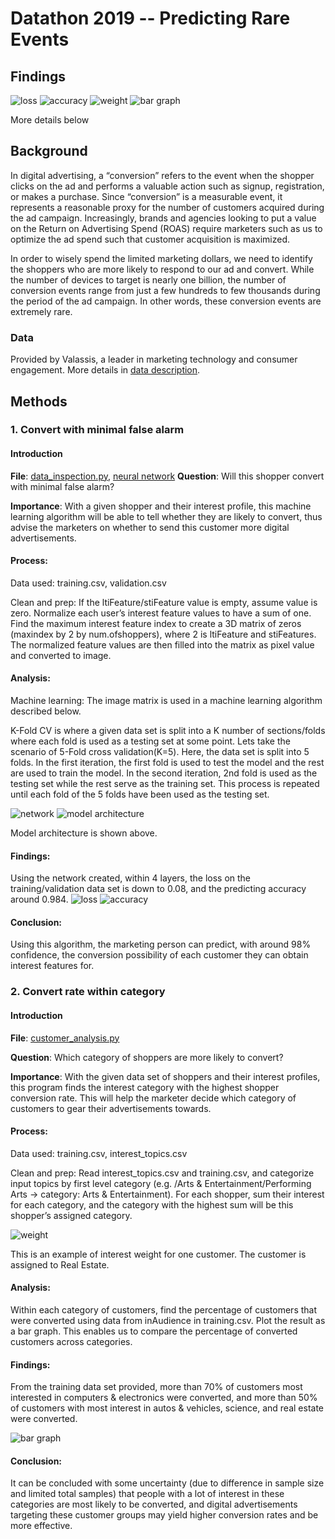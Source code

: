 # Datathon 2019 -- Predicting Rare Events
## Findings
![loss](https://github.com/Yuhan-Liu-Heidi/Datathon-2019/blob/master/loss_accuracy.png) ![accuracy](https://github.com/Yuhan-Liu-Heidi/Datathon-2019/blob/master/test_accuracy.png) ![weight](https://github.com/Yuhan-Liu-Heidi/Datathon-2019/blob/master/ex_interest_weight.png) ![bar graph](https://github.com/Yuhan-Liu-Heidi/Datathon-2019/blob/master/LikelyAudience.png)

More details below
## Background

In digital advertising, a “conversion” refers to the event when the 
shopper clicks on the ad and performs a valuable action such as signup, 
registration, or makes a purchase.  Since “conversion” is a measurable 
event, it represents a reasonable proxy for the number of customers 
acquired during the ad campaign.  Increasingly, brands and agencies 
looking to put a value on the Return on Advertising Spend (ROAS) require
marketers such as us to optimize the ad spend such that customer 
acquisition is maximized.

In order to wisely spend the limited marketing dollars, we need to 
identify the shoppers who are more likely to respond to our ad and 
convert.  While the number of devices to target is nearly one billion, 
the number of conversion events range from just a few hundreds to few 
thousands during the period of the ad campaign.  In other words, these 
conversion events are extremely rare.

### Data
Provided by Valassis, a leader in marketing technology and consumer
engagement. More details in [data description](https://github.com/Yuhan-Liu-Heidi/Datathon-2019/blob/master/data_description.docx).

## Methods 
### 1. Convert with minimal false alarm
#### Introduction
**File**: [data_inspection.py](https://github.com/Yuhan-Liu-Heidi/Datathon-2019/blob/master/data_inspection.py), [neural network](https://github.com/Yuhan-Liu-Heidi/Datathon-2019/blob/master/datathon.ipynb)
**Question**: Will this shopper convert with minimal false alarm?

**Importance**: With a given shopper and their interest profile, this
machine learning algorithm will be able to tell whether they are likely
to convert, thus advise the marketers on whether to send this customer
more digital advertisements.

#### Process: 
Data used: training.csv, validation.csv 

Clean and prep: If the ltiFeature/stiFeature value is empty, assume
value is zero. Normalize each user’s interest feature values to have a
sum of one. Find the maximum interest feature index to create a 3D
matrix of zeros (maxindex by 2 by num.ofshoppers), where 2 is ltiFeature
and stiFeatures. The normalized feature values are then filled into the
matrix as pixel value and converted to image.

#### Analysis:
Machine learning: The image matrix is used in a machine learning
algorithm described below. 

K-Fold CV is where a given data set is split
into a K number of sections/folds where each fold is used as a testing
set at some point. Lets take the scenario of 5-Fold cross
validation(K=5). Here, the data set is split into 5 folds. In the first
iteration, the first fold is used to test the model and the rest are
used to train the model. In the second iteration, 2nd fold is used as
the testing set while the rest serve as the training set. This process
is repeated until each fold of the 5 folds have been used as the testing
set.

![network](https://github.com/Yuhan-Liu-Heidi/Datathon-2019/blob/master/logic.png)
![model architecture](https://github.com/Yuhan-Liu-Heidi/Datathon-2019/blob/master/model_arch.png)

Model architecture is shown above.

#### Findings:
Using the network created, within 4 layers, the loss on the 
training/validation data set is down to 0.08, and the predicting 
accuracy around 0.984.
![loss](https://github.com/Yuhan-Liu-Heidi/Datathon-2019/blob/master/loss_accuracy.png)
![accuracy](https://github.com/Yuhan-Liu-Heidi/Datathon-2019/blob/master/test_accuracy.png)

#### Conclusion:
Using this algorithm, the marketing person can predict, with around 98% 
confidence, the conversion possibility of each customer they can obtain
interest features for.

### 2. Convert rate within category
#### Introduction
**File**: [customer_analysis.py]()

**Question**: Which category of shoppers are more likely to convert?

**Importance**: With the given data set of shoppers and their interest
profiles, this program finds the interest category with the highest
shopper conversion rate. This will help the marketer decide which
category of customers to gear their advertisements towards.

#### Process: 
Data used: training.csv, interest_topics.csv

Clean and prep: Read interest_topics.csv and training.csv, and
categorize input topics by first level category (e.g. /Arts &
Entertainment/Performing Arts → category: Arts & Entertainment). For
each shopper, sum their interest for each category, and the category
with the highest sum will be this shopper’s assigned category.

![weight](https://github.com/Yuhan-Liu-Heidi/Datathon-2019/blob/master/ex_interest_weight.png)

This is an example of interest weight for one customer. The customer is
assigned to Real Estate.

#### Analysis: 
Within each category of customers, find the percentage of customers that
were converted using data from inAudience in training.csv. Plot the
result as a bar graph. This enables us to compare the percentage of
converted customers across categories.

#### Findings: 
From the training data set provided, more than 70% of customers most 
interested in computers & electronics were converted, and more than 50%
of customers with most interest in autos & vehicles, science, and real
estate were converted.

![bar graph](https://github.com/Yuhan-Liu-Heidi/Datathon-2019/blob/master/LikelyAudience.png)

#### Conclusion:
It can be concluded with some uncertainty (due to difference in sample
size and limited total samples) that people with a lot of interest in
these categories are most likely to be converted, and digital
advertisements targeting these customer groups may yield higher
conversion rates and be more effective. 
